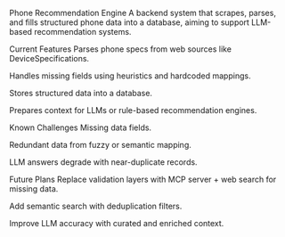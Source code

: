 Phone Recommendation Engine
A backend system that scrapes, parses, and fills structured phone data into a database, aiming to support LLM-based recommendation systems.

Current Features
Parses phone specs from web sources like DeviceSpecifications.

Handles missing fields using heuristics and hardcoded mappings.

Stores structured data into a database.

Prepares context for LLMs or rule-based recommendation engines.

Known Challenges
Missing data fields.

Redundant data from fuzzy or semantic mapping.

LLM answers degrade with near-duplicate records.

 Future Plans
Replace validation layers with MCP server + web search for missing data.

Add semantic search with deduplication filters.

Improve LLM accuracy with curated and enriched context.
